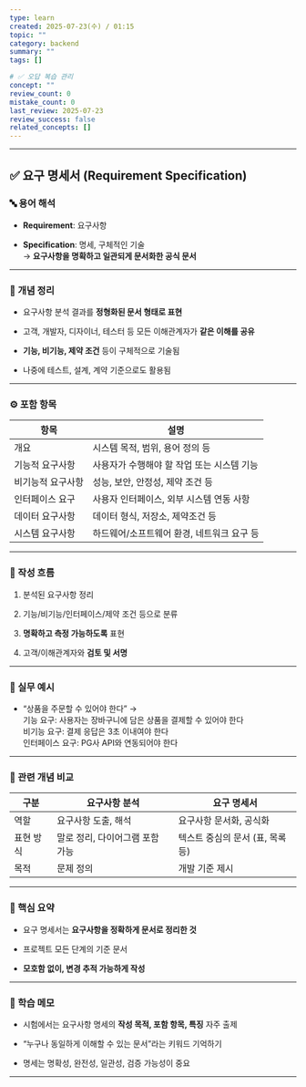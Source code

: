 ```yaml
---
type: learn
created: 2025-07-23(수) / 01:15
topic: ""
category: backend
summary: ""
tags: []

# ✅ 오답 복습 관리
concept: ""
review_count: 0
mistake_count: 0
last_review: 2025-07-23
review_success: false
related_concepts: []
---
```

---

## ✅ 요구 명세서 (Requirement Specification)

### 🔤 용어 해석

- **Requirement**: 요구사항
    
- **Specification**: 명세, 구체적인 기술  
    → **요구사항을 명확하고 일관되게 문서화한 공식 문서**
    

---

### 📌 개념 정리

- 요구사항 분석 결과를 **정형화된 문서 형태로 표현**
    
- 고객, 개발자, 디자이너, 테스터 등 모든 이해관계자가 **같은 이해를 공유**
    
- **기능, 비기능, 제약 조건** 등이 구체적으로 기술됨
    
- 나중에 테스트, 설계, 계약 기준으로도 활용됨
    

---

### ⚙️ 포함 항목

|항목|설명|
|---|---|
|개요|시스템 목적, 범위, 용어 정의 등|
|기능적 요구사항|사용자가 수행해야 할 작업 또는 시스템 기능|
|비기능적 요구사항|성능, 보안, 안정성, 제약 조건 등|
|인터페이스 요구|사용자 인터페이스, 외부 시스템 연동 사항|
|데이터 요구사항|데이터 형식, 저장소, 제약조건 등|
|시스템 요구사항|하드웨어/소프트웨어 환경, 네트워크 요구 등|

---

### 🧭 작성 흐름

1. 분석된 요구사항 정리
    
2. 기능/비기능/인터페이스/제약 조건 등으로 분류
    
3. **명확하고 측정 가능하도록** 표현
    
4. 고객/이해관계자와 **검토 및 서명**
    

---

### 💬 실무 예시

- “상품을 주문할 수 있어야 한다” →  
    기능 요구: 사용자는 장바구니에 담은 상품을 결제할 수 있어야 한다  
    비기능 요구: 결제 응답은 3초 이내여야 한다  
    인터페이스 요구: PG사 API와 연동되어야 한다
    

---

### 🔁 관련 개념 비교

| 구분    | 요구사항 분석            | 요구 명세서               |
| ----- | ------------------ | -------------------- |
| 역할    | 요구사항 도출, 해석        | 요구사항 문서화, 공식화        |
| 표현 방식 | 말로 정리, 다이어그램 포함 가능 | 텍스트 중심의 문서 (표, 목록 등) |
| 목적    | 문제 정의              | 개발 기준 제시             |

---

### 🎯 핵심 요약

- 요구 명세서는 **요구사항을 정확하게 문서로 정리한 것**
    
- 프로젝트 모든 단계의 기준 문서
    
- **모호함 없이, 변경 추적 가능하게 작성**
    

---

### 🧠 학습 메모

- 시험에서는 요구사항 명세의 **작성 목적, 포함 항목, 특징** 자주 출제
    
- “누구나 동일하게 이해할 수 있는 문서”라는 키워드 기억하기
    
- 명세는 명확성, 완전성, 일관성, 검증 가능성이 중요
    

---